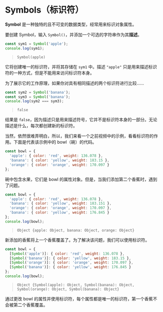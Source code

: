 # Symbols（标识符）

**Symbol** 是一种独特的且不可变的数据类型，经常用来标识对象属性。

要创建 Symbol，输入 `Symbol()`，并添加一个可选的字符串作为其**描述**。

```js
const sym1 = Symbol('apple');
console.log(sym1);
```

> ```
> Symbol(apple)
> ```

它将创建唯一的标识符，并将其存储在 `sym1` 中。描述 `"apple"` 只是用来描述标识符的一种方式，但是不能用来访问标识符本身。

为了展示它的工作原理，如果你对具有相同描述的两个标识符进行比较……

```js
const sym2 = Symbol('banana');
const sym3 = Symbol('banana');
console.log(sym2 === sym3);
```

> ```
> false
> ```

结果是 `false`，因为描述只是用来描述符号，它并不是标识符本身的一部分。无论描述是什么，每次都创建新的标识符。



当然，依然很难弄明白，所以，我们来看一个之前视频中的示例，看看标识符的作用。下面是代表该示例中的 bowl（碗）的代码。

```js
const bowl = {
  'apple': { color: 'red', weight: 136.078 },
  'banana': { color: 'yellow', weight: 183.15 },
  'orange': { color: 'orange', weight: 170.097 }
};
```

碗中包含水果，它们是 bowl 的属性对象。但是，当我们添加第二个香蕉时，遇到了问题。

```js
const bowl = {
  'apple': { color: 'red', weight: 136.078 },
  'banana': { color: 'yellow', weight: 183.151 },
  'orange': { color: 'orange', weight: 170.097 },
  'banana': { color: 'yellow', weight: 176.845 }
};
console.log(bowl);
```

> ```
> Object {apple: Object, banana: Object, orange: Object}
> ```

新添加的香蕉将上一个香蕉覆盖了。为了解决该问题，我们可以使用标识符。

```js
const bowl = {
  [Symbol('apple')]: { color: 'red', weight: 136.078 },
  [Symbol('banana')]: { color: 'yellow', weight: 183.15 },
  [Symbol('orange')]: { color: 'orange', weight: 170.097 },
  [Symbol('banana')]: { color: 'yellow', weight: 176.845 }
};
console.log(bowl);
```

> ```
> Object {Symbol(apple): Object, Symbol(banana): Object, Symbol(orange): Object, Symbol(banana): Object}
> ```

通过更改 bowl 的属性并使用标识符，每个属性都是唯一的标识符，第一个香蕉不会被第二个香蕉覆盖。
